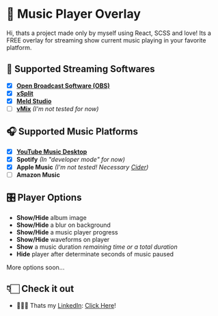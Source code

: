 # 🎵 Music Player Overlay
Hi, thats a project made only by myself using React, SCSS and love!
Its a FREE overlay for streaming show current music playing in your favorite platform.

## 🎥 Supported Streaming Softwares
- [x] **[Open Broadcast Software (OBS)](https://obsproject.com/)**
- [x] **[xSplit](https://www.xsplit.com/)**
- [x] **[Meld Studio](https://meldstudio.co/)**
- [ ] **[vMix](https://www.vmix.com/)** *(I'm not tested for now)*

## 🎧 Supported Music Platforms
- [x] **[YouTube Music Desktop](https://ytmdesktop.app/)**
- [x] **Spotify** *(In "developer mode" for now)*
- [x] **Apple Music** *(I'm not tested! Necessary [Cider](https://cider.sh/))*
- [ ] **Amazon Music**

## 🎛️ Player Options
- **Show/Hide** album image
- **Show/Hide** a blur on background
- **Show/Hide** a music player progress
- **Show/Hide** waveforms on player
- **Show** a music duration *remaining time or a total duration*
- **Hide** player after determinate seconds of music paused

More options soon...

## 👇🏻 Check it out
- 🧑🏻‍💼 Thats my [LinkedIn](https://www.linkedin.com/in/clovis-junior-/): [Click Here](https://www.linkedin.com/in/clovis-junior-/)!
